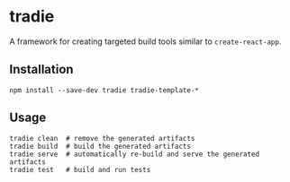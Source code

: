 # tradie

A framework for creating targeted build tools similar to `create-react-app`.

## Installation

    npm install --save-dev tradie tradie-template-*
    
## Usage

    tradie clean  # remove the generated artifacts
    tradie build  # build the generated artifacts
    tradie serve  # automatically re-build and serve the generated artifacts
    tradie test   # build and run tests